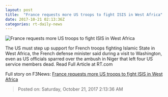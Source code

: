 ```yaml
---
layout: post
title:  "France requests more US troops to fight ISIS in West Africa"
date: 2017-10-21 02:13:36Z
categories: rt-daily-news
---
```


![France requests more US troops to fight ISIS in West Africa](https://cdni.rt.com/files/2017.10/article/59ea6dcefc7e93645e8b4567.jpg)

The US must step up support for French troops fighting Islamic State in West Africa, the French defense minister said during a visit to Washington, even as US officials sparred over the ambush in Niger that left four US service members dead. Read Full Article at RT.com


Full story on F3News: [France requests more US troops to fight ISIS in West Africa](http://www.f3nws.com/n/4hGRWE)

> Posted on: Saturday, October 21, 2017 2:13:36 AM

